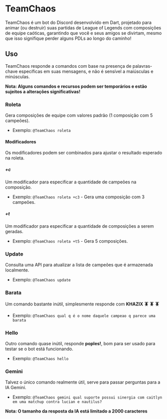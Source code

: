 # TeamChaos

TeamChaos é um bot do Discord desenvolvido em Dart, projetado para animar (ou destruir) suas partidas de League of Legends com composições de equipe caóticas, garantindo que você e seus amigos se divirtam, mesmo que isso signifique perder alguns PDLs ao longo do caminho!

## Uso

TeamChaos responde a comandos com base na presença de palavras-chave específicas em suas mensagens, e não é sensível a maiúsculas e minúsculas.

**Nota: Alguns comandos e recursos podem ser temporários e estão sujeitos a alterações significativas!**

### Roleta
Gera composições de equipe com valores padrão (1 composição com 5 campeões).
- Exemplo: `@TeamChaos roleta`
#### Modificadores
Os modificadores podem ser combinados para ajustar o resultado esperado na roleta.
##### +c
Um modificador para especificar a quantidade de campeões na composição.
- Exemplo: `@TeamChaos roleta +c3` - Gera uma composição com 3 campeões.
##### +t
Um modificador para especificar a quantidade de composições a serem geradas.
- Exemplo: `@TeamChaos roleta +t5` - Gera 5 composições.
### Update
Consulta uma API para atualizar a lista de campeões que é armazenada localmente.
- Exemplo: `@TeamChaos update`
### Barata
Um comando bastante inútil, simplesmente responde com **KHAZIX :cockroach: :cockroach: :cockroach:**
- Exemplo: `@TeamChaos qual q é o nome daquele campeao q parece uma barata`
### Hello
Outro comando quase inútil, responde **poples!**, bom para ser usado para testar se o bot está funcionando.
- Exemplo: `@TeamChaos hello`
### Gemini
Talvez o único comando realmente útil, serve para passar perguntas para a IA Gemini.
- Exemplo: `@TeamChaos gemini qual suporte possui sinergia com caitlyn em uma matchup contra lucian e nautilus?`

**Nota: O tamanho da resposta da IA está limitado a 2000 caracteres**
